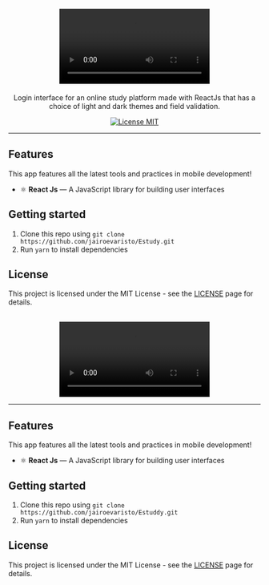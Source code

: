 <h1 align="center">
<br>
  <video src="<h1 align="center">
<br>
  <video width="320" height="240" controls>
    <source src="https://www.facebook.com/100004140396045/videos/1752797771534886" type="video/mp4">
 </video>
<br>
<br>
Estudy
</h1>

<p align="center">Login interface for an online study platform made with ReactJs that has a choice of light and dark themes and field validation.</p>

<p align="center">
  <a href="https://opensource.org/licenses/MIT">
    <img src="https://img.shields.io/badge/License-MIT-blue.svg" alt="License MIT">
  </a>
</p>

<hr />

## Features

This app features all the latest tools and practices in mobile development!

- ⚛️ **React Js** — A JavaScript library for building user interfaces

## Getting started

1. Clone this repo using `git clone https://github.com/jairoevaristo/Estudy.git`
2. Run `yarn` to install dependencies<br />

## License

This project is licensed under the MIT License - see the [LICENSE](https://opensource.org/licenses/MIT) page for details.
<br>
<br>
</h1>

<p align="center">
  <a href="https://opensource.org/licenses/MIT">
    <video src="https://img.shields.io/badge/License-MIT-blue.svg" alt="License MIT">
  </a>
</p>

<hr />

## Features

This app features all the latest tools and practices in mobile development!

- ⚛️ **React Js** — A JavaScript library for building user interfaces

## Getting started

1. Clone this repo using `git clone https://github.com/jairoevaristo/Estuddy.git`
2. Run `yarn` to install dependencies<br />

## License

This project is licensed under the MIT License - see the [LICENSE](https://opensource.org/licenses/MIT) page for details.
